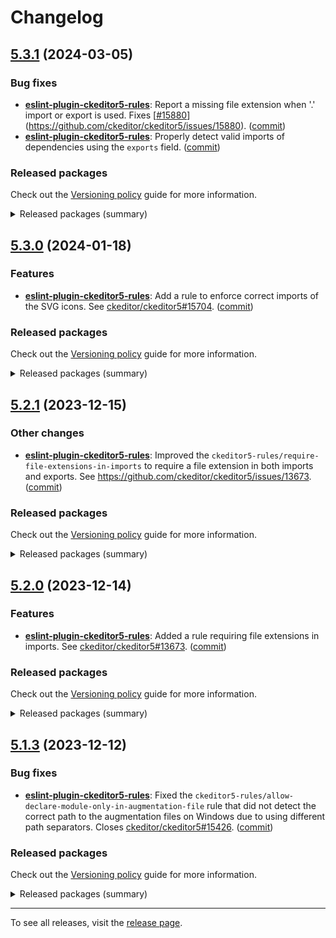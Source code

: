 Changelog
=========

## [5.3.1](https://github.com/ckeditor/ckeditor5-linters-config/compare/v5.3.0...v5.3.1) (2024-03-05)

### Bug fixes

* **[eslint-plugin-ckeditor5-rules](https://www.npmjs.com/package/eslint-plugin-ckeditor5-rules)**: Report a missing file extension when '.' import or export is used. Fixes [[#15880](https://github.com/ckeditor/ckeditor5-linters-config/issues/15880)](https://github.com/ckeditor/ckeditor5/issues/15880). ([commit](https://github.com/ckeditor/ckeditor5-linters-config/commit/be3159e8b3351b992586da62359b7806277fa3b4))
* **[eslint-plugin-ckeditor5-rules](https://www.npmjs.com/package/eslint-plugin-ckeditor5-rules)**: Properly detect valid imports of dependencies using the `exports` field. ([commit](https://github.com/ckeditor/ckeditor5-linters-config/commit/be3159e8b3351b992586da62359b7806277fa3b4))

### Released packages

Check out the [Versioning policy](https://ckeditor.com/docs/ckeditor5/latest/framework/guides/support/versioning-policy.html) guide for more information.

<details>
<summary>Released packages (summary)</summary>

Other releases:

* [eslint-config-ckeditor5](https://www.npmjs.com/package/eslint-config-ckeditor5/v/5.3.1): v5.3.0 => v5.3.1
* [eslint-plugin-ckeditor5-rules](https://www.npmjs.com/package/eslint-plugin-ckeditor5-rules/v/5.3.1): v5.3.0 => v5.3.1
* [stylelint-config-ckeditor5](https://www.npmjs.com/package/stylelint-config-ckeditor5/v/5.3.1): v5.3.0 => v5.3.1
* [stylelint-plugin-ckeditor5-rules](https://www.npmjs.com/package/stylelint-plugin-ckeditor5-rules/v/5.3.1): v5.3.0 => v5.3.1
</details>


## [5.3.0](https://github.com/ckeditor/ckeditor5-linters-config/compare/v5.2.1...v5.3.0) (2024-01-18)

### Features

* **[eslint-plugin-ckeditor5-rules](https://www.npmjs.com/package/eslint-plugin-ckeditor5-rules)**: Add a rule to enforce correct imports of the SVG icons. See [ckeditor/ckeditor5#15704](https://github.com/ckeditor/ckeditor5/issues/15704). ([commit](https://github.com/ckeditor/ckeditor5-linters-config/commit/1d9916643f8bdf8580ab9082e3c103d1607a8b12))

### Released packages

Check out the [Versioning policy](https://ckeditor.com/docs/ckeditor5/latest/framework/guides/support/versioning-policy.html) guide for more information.

<details>
<summary>Released packages (summary)</summary>

Releases containing new features:

* [eslint-plugin-ckeditor5-rules](https://www.npmjs.com/package/eslint-plugin-ckeditor5-rules/v/5.3.0): v5.2.1 => v5.3.0

Other releases:

* [eslint-config-ckeditor5](https://www.npmjs.com/package/eslint-config-ckeditor5/v/5.3.0): v5.2.1 => v5.3.0
* [stylelint-config-ckeditor5](https://www.npmjs.com/package/stylelint-config-ckeditor5/v/5.3.0): v5.2.1 => v5.3.0
* [stylelint-plugin-ckeditor5-rules](https://www.npmjs.com/package/stylelint-plugin-ckeditor5-rules/v/5.3.0): v5.2.1 => v5.3.0
</details>


## [5.2.1](https://github.com/ckeditor/ckeditor5-linters-config/compare/v5.2.0...v5.2.1) (2023-12-15)

### Other changes

* **[eslint-plugin-ckeditor5-rules](https://www.npmjs.com/package/eslint-plugin-ckeditor5-rules)**: Improved the `ckeditor5-rules/require-file-extensions-in-imports` to require a file extension in both imports and exports. See https://github.com/ckeditor/ckeditor5/issues/13673. ([commit](https://github.com/ckeditor/ckeditor5-linters-config/commit/950a842b6aaacbb7d2e958be6e1a224db755b2f5))

### Released packages

Check out the [Versioning policy](https://ckeditor.com/docs/ckeditor5/latest/framework/guides/support/versioning-policy.html) guide for more information.

<details>
<summary>Released packages (summary)</summary>

Other releases:

* [eslint-config-ckeditor5](https://www.npmjs.com/package/eslint-config-ckeditor5/v/5.2.1): v5.2.0 => v5.2.1
* [eslint-plugin-ckeditor5-rules](https://www.npmjs.com/package/eslint-plugin-ckeditor5-rules/v/5.2.1): v5.2.0 => v5.2.1
* [stylelint-config-ckeditor5](https://www.npmjs.com/package/stylelint-config-ckeditor5/v/5.2.1): v5.2.0 => v5.2.1
* [stylelint-plugin-ckeditor5-rules](https://www.npmjs.com/package/stylelint-plugin-ckeditor5-rules/v/5.2.1): v5.2.0 => v5.2.1
</details>


## [5.2.0](https://github.com/ckeditor/ckeditor5-linters-config/compare/v5.1.3...v5.2.0) (2023-12-14)

### Features

* **[eslint-plugin-ckeditor5-rules](https://www.npmjs.com/package/eslint-plugin-ckeditor5-rules)**: Added a rule requiring file extensions in imports. See [ckeditor/ckeditor5#13673](https://github.com/ckeditor/ckeditor5/issues/13673). ([commit](https://github.com/ckeditor/ckeditor5-linters-config/commit/d7d5211e960378b985f0383efc66951e89dfd83b))

### Released packages

Check out the [Versioning policy](https://ckeditor.com/docs/ckeditor5/latest/framework/guides/support/versioning-policy.html) guide for more information.

<details>
<summary>Released packages (summary)</summary>

Releases containing new features:

* [eslint-plugin-ckeditor5-rules](https://www.npmjs.com/package/eslint-plugin-ckeditor5-rules/v/5.2.0): v5.1.3 => v5.2.0

Other releases:

* [eslint-config-ckeditor5](https://www.npmjs.com/package/eslint-config-ckeditor5/v/5.2.0): v5.1.3 => v5.2.0
* [stylelint-config-ckeditor5](https://www.npmjs.com/package/stylelint-config-ckeditor5/v/5.2.0): v5.1.3 => v5.2.0
* [stylelint-plugin-ckeditor5-rules](https://www.npmjs.com/package/stylelint-plugin-ckeditor5-rules/v/5.2.0): v5.1.3 => v5.2.0
</details>


## [5.1.3](https://github.com/ckeditor/ckeditor5-linters-config/compare/v5.1.2...v5.1.3) (2023-12-12)

### Bug fixes

* **[eslint-plugin-ckeditor5-rules](https://www.npmjs.com/package/eslint-plugin-ckeditor5-rules)**: Fixed the `ckeditor5-rules/allow-declare-module-only-in-augmentation-file` rule that did not detect the correct path to the augmentation files on Windows due to using different path separators. Closes [ckeditor/ckeditor5#15426](https://github.com/ckeditor/ckeditor5/issues/15426). ([commit](https://github.com/ckeditor/ckeditor5-linters-config/commit/a02bdbd4a1dfd7e671f6530a2935598fd8ae85dc))

### Released packages

Check out the [Versioning policy](https://ckeditor.com/docs/ckeditor5/latest/framework/guides/support/versioning-policy.html) guide for more information.

<details>
<summary>Released packages (summary)</summary>

Other releases:

* [eslint-config-ckeditor5](https://www.npmjs.com/package/eslint-config-ckeditor5/v/5.1.3): v5.1.2 => v5.1.3
* [eslint-plugin-ckeditor5-rules](https://www.npmjs.com/package/eslint-plugin-ckeditor5-rules/v/5.1.3): v5.1.2 => v5.1.3
* [stylelint-config-ckeditor5](https://www.npmjs.com/package/stylelint-config-ckeditor5/v/5.1.3): v5.1.2 => v5.1.3
* [stylelint-plugin-ckeditor5-rules](https://www.npmjs.com/package/stylelint-plugin-ckeditor5-rules/v/5.1.3): v5.1.2 => v5.1.3
</details>

---

To see all releases, visit the [release page](https://github.com/ckeditor/ckeditor5-linters-config/releases).
